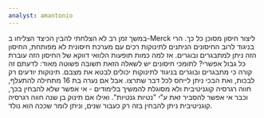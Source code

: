 ```yaml
---
analyst: amantonio
---
```


במשך זמן רב לא הצלחתי להבין הכיצד הצליחו ב-Merck ליצור חיסון מסוכן כל כך. הרי בניגוד לרוב החיסונים הניתנים לתינוקות רכים עם מערכת חיסונית לא מפותחת, החיסון הזה ניתן למתבגרים ובוגרים. אז למה כמות תופעות הלוואי דווקא של החיסון הזה עוברת כל גבול אפשרי?
לתומכי חיסונים יש לשאלה הזאת תשובה פשוטה מאוד: לדעתם זה קורה כי מתבגרים ובוגרים בניגוד לתינוקות יכולים לבטא את מצבם. תינוקות יודעים רק לבכות, ואת הבכי ניתן לייחס לכל דבר שתרצו. אבל אם נערה בת 16 מתחילה להתעלף, חווה רגרסיה קוגניטיבית ולא מסוגלת להמשיך בלימודים - אי אפשר שלא להבחין בכך, וכבר אי אפשר להסביר זאת ע"י "נטיות גנטיות". ואילו אם תינוק בן שנה חווה רגרסיה קוגניטיבית ניתן להבחין בזה רק כעבור שנים, וניתן לומר שככה הוא נולד.
